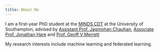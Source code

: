 ```yaml
---
title: About Me
---
```


I am a first-year PhD student at the [MINDS CDT](https://www.mindscdt.southampton.ac.uk) at the University of Southampton, advised by [Assistant Prof. Jagmohan Chauhan](https://sites.google.com/view/jagmohan-chauhan/home), [Associate Prof. Jonathan Hare](https://www.southampton.ac.uk/~jsh2/) and [Prof. Geoff V Merrett](http://www.geoffmerrett.co.uk/index.php)

My research interests include machine learning and federated learning. 


